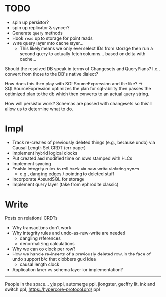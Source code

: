 # TODO
  - spin up persistor?
  - spin up replicator & syncer?
- Generate `query` methods
- Hook `read` up to storage for point reads
- Wire query layer into cache layer...
  - This likely means we only ever select IDs from storage then run a second
  query to actually fetch columns... based on delta with cache...

Should the resolved DB speak in terms of Changesets and QueryPlans?
I.e., convert from those to the DB's native dialect?

How does this then play with SQLSourceExpression and the like?
-> SQLSourceExpression optimizes the plan for sql-ability then passes the optimized plan to the db which then converts
to an actual query string.

How will persistor work? Schemas are passed with changesets so this'll allow us to determine what to do.

# Impl
- Track re-creates of previously deleted things (e.g., because undo) via Causal Length Set CRDT (crr paper)
- Implement hybrid logical clocks
- Put created and modified time on rows stamped with HLCs
- Implement syncing
- Enable integrity rules to roll back via new write violating syncs
  - e.g., dangling edges / pointing to deleted stuff
- Incorporate AbsurdSQL for storage
- Implement query layer (take from Aphrodite classic)

# Write
Posts on relational CRDTs

- Why transactions don't work
- Why integrity rules and undo-as-new-write are needed
  - dangling references
  - denormalizing calculations
- Why we can do clock per row?
- How we handle re-inserts of a previously deleted row, in the face of undo support b/c that clobbers guid idea
  - causal length clock
- Application layer vs schema layer for implementation?


---
People in the space... yjs ppl, automerge ppl, jlongster, geoffry lit, ink and switch ppl, https://hypercore-protocol.org/ ppl